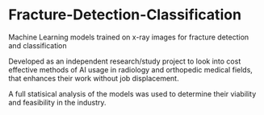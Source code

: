 # Fracture-Detection-Classification
Machine Learning models trained on x-ray images for fracture detection and classification

Developed as an independent research/study project to look into cost effective methods of AI usage in radiology and orthopedic medical fields, that enhances their work without job displacement.

A full statisical analysis of the models was used to determine their viability and feasibility in the industry.
